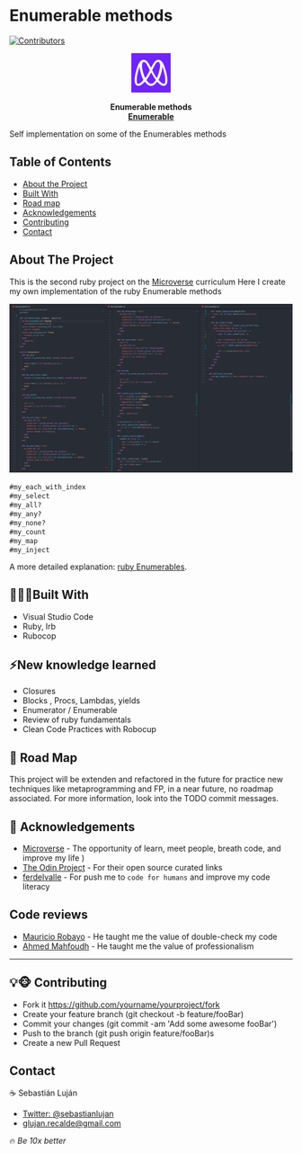 # Enumerable methods 
[![Contributors][contributors-shield]][contributors-url]

<div style="text-align: center;" >
  <a href="https://www.microverse.org">
    <img src="img/microverse.png" height="70" width="70" alt="Microverse">
  </a>
  
  <p>
    <b>Enumerable methods</b></br>
    <a href="https://ruby-doc.org/core-2.6.5/Enumerable.html"><b>Enumerable</b></a>
  </p>
</div>

Self implementation on some of the Enumerables methods
## Table of Contents

* [About the Project](#about-the-project)
* [Built With](#built-with)
* [Road map](#road-map)
* [Acknowledgements](#acknowledgements)
* [Contributing](#contributing)
* [Contact](#contact)


## About The Project
This is the second ruby project on the [Microverse](https://www.microverse.org) curriculum
Here I create my own implementation of the ruby Enumerable methods

![](img/code.png)

```
#my_each_with_index
#my_select
#my_all?
#my_any?
#my_none?
#my_count
#my_map
#my_inject
```

A more detailed explanation: [ruby Enumerables](https://www.theodinproject.com/courses/ruby-programming/lessons/advanced-building-blocks).


## 👨🏻‍💻Built With

* Visual Studio Code
* Ruby, Irb
* Rubocop

## ⚡New knowledge learned

* Closures
* Blocks , Procs, Lambdas, yields
* Enumerator / Enumerable
* Review of ruby fundamentals
* Clean Code Practices with Robocup

## 🎯 Road Map

This project will be extenden and refactored in the future for practice new techniques like metaprogramming and FP, in a near future, no roadmap associated.
For more information, look into the TODO commit messages.

## 🤝 Acknowledgements
* [Microverse](https://www.microverse.org/) - The opportunity of learn, meet people, breath code, and improve my life ) 
* [The Odin Project](https://www.theodinproject.com/) - For their open source curated links
* [ferdelvalle](https://github.com/ferdelvalle) -  For push me to `code for humans` and improve my code literacy

## Code reviews 

* [Mauricio Robayo](https://github.com/MauricioRobayo) - He taught me the value of double-check my code
* [Ahmed Mahfoudh](https://github.com/stratospherique) - He taught me the value of professionalism 

---
## 💡🐵 Contributing
* Fork it https://github.com/yourname/yourproject/fork
* Create your feature branch (git checkout -b feature/fooBar)
* Commit your changes (git commit -am 'Add some awesome fooBar')
* Push to the branch (git push origin feature/fooBar)s
* Create a new Pull Request

## Contact
☕ Sebastián Luján 
- [Twitter: @sebastianlujan ](https://twitter.com/gseba_lujan) 
- glujan.recalde@gmail.com

🔥 *Be 10x better*

[contributors-shield]: https://img.shields.io/github/contributors/sebastianlujan/ruby-enumerables?style=flat-square
[contributors-url]: https://github.com/sebastianlujan/ruby-enumerables/
